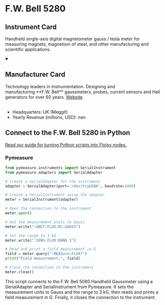 
# F.W. Bell 5280

## Instrument Card

Handheld single-axis digital magnetometer gauss / tesla meter for measuring magnets, magnetism of steel, and other manufacturing and scientific applications.

<details open>
<summary><h2>Manufacturer Card</h2></summary>
Technology leaders in instrumentation. Designing and manufacturing **F.W. Bell** gaussmeters, probes, current sensors and Hall generators for over 60 years. <a href=https://fwbell.com/>Website</a>.
<br></br>
<ul>
  <li>Headquarters: UK (Meggit)</li>
  <li>Yearly Revenue (millions, USD): nan</li>
</ul>
</details>

## Connect to the F.W. Bell 5280 in Python

[Read our guide for turning Python scripts into Flojoy nodes.](https://docs.flojoy.ai/custom-nodes/creating-custom-node/)


### Pymeasure


```python
from pymeasure.instruments import SerialInstrument
from pymeasure.adapters import SerialAdapter

# Create a SerialAdapter for the instrument
adapter = SerialAdapter(port='/dev/ttyUSB0', baudrate=2400)

# Create a SerialInstrument using the adapter
meter = SerialInstrument(adapter)

# Open the connection to the instrument
meter.open()

# Set the measurement units to Gauss
meter.write(":UNIT:FLUX:DC:GAUSS")

# Set the range to 3 kG
meter.write(":SENS:FLUX:RANG 1")

# Read and print a field measurement in G
field = meter.query(":MEASure:FLUX?")
print("Field measurement:", field)

# Close the connection to the instrument
meter.close()
```

This script connects to the F.W. Bell 5080 Handheld Gaussmeter using a SerialAdapter and SerialInstrument from Pymeasure. It sets the measurement units to Gauss and the range to 3 kG, then reads and prints a field measurement in G. Finally, it closes the connection to the instrument.

